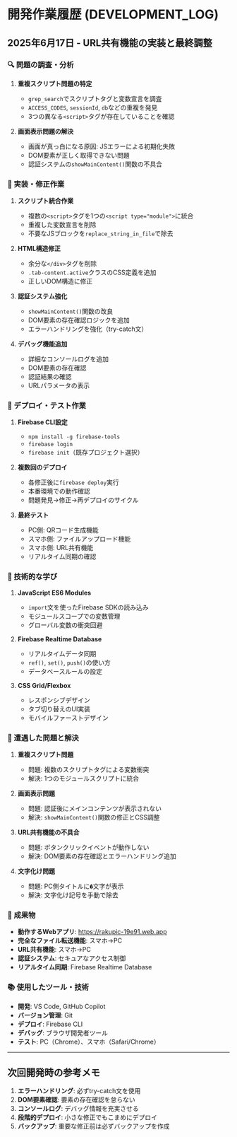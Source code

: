 # 開発作業履歴 (DEVELOPMENT_LOG)

## 2025年6月17日 - URL共有機能の実装と最終調整

### 🔍 問題の調査・分析
1. **重複スクリプト問題の特定**
   - `grep_search`でスクリプトタグと変数宣言を調査
   - `ACCESS_CODES`, `sessionId`, `db`などの重複を発見
   - 3つの異なる`<script>`タグが存在していることを確認

2. **画面表示問題の解決**
   - 画面が真っ白になる原因: JSエラーによる初期化失敗
   - DOM要素が正しく取得できない問題
   - 認証システムの`showMainContent()`関数の不具合

### 🔧 実装・修正作業
1. **スクリプト統合作業**
   - 複数の`<script>`タグを1つの`<script type="module">`に統合
   - 重複した変数宣言を削除
   - 不要なJSブロックを`replace_string_in_file`で除去

2. **HTML構造修正**
   - 余分な`</div>`タグを削除
   - `.tab-content.active`クラスのCSS定義を追加
   - 正しいDOM構造に修正

3. **認証システム強化**
   - `showMainContent()`関数の改良
   - DOM要素の存在確認ロジックを追加
   - エラーハンドリングを強化（try-catch文）

4. **デバッグ機能追加**
   - 詳細なコンソールログを追加
   - DOM要素の存在確認
   - 認証結果の確認
   - URLパラメータの表示

### 🚀 デプロイ・テスト作業
1. **Firebase CLI設定**
   - `npm install -g firebase-tools`
   - `firebase login`
   - `firebase init`（既存プロジェクト選択）

2. **複数回のデプロイ**
   - 各修正後に`firebase deploy`実行
   - 本番環境での動作確認
   - 問題発見→修正→再デプロイのサイクル

3. **最終テスト**
   - PC側: QRコード生成機能
   - スマホ側: ファイルアップロード機能
   - スマホ側: URL共有機能
   - リアルタイム同期の確認

### 📝 技術的な学び
1. **JavaScript ES6 Modules**
   - `import`文を使ったFirebase SDKの読み込み
   - モジュールスコープでの変数管理
   - グローバル変数の衝突回避

2. **Firebase Realtime Database**
   - リアルタイムデータ同期
   - `ref()`, `set()`, `push()`の使い方
   - データベースルールの設定

3. **CSS Grid/Flexbox**
   - レスポンシブデザイン
   - タブ切り替えのUI実装
   - モバイルファーストデザイン

### 🐛 遭遇した問題と解決
1. **重複スクリプト問題**
   - 問題: 複数のスクリプトタグによる変数衝突
   - 解決: 1つのモジュールスクリプトに統合

2. **画面表示問題**
   - 問題: 認証後にメインコンテンツが表示されない
   - 解決: `showMainContent()`関数の修正とCSS調整

3. **URL共有機能の不具合**
   - 問題: ボタンクリックイベントが動作しない
   - 解決: DOM要素の存在確認とエラーハンドリング追加

4. **文字化け問題**
   - 問題: PC側タイトルに`�`文字が表示
   - 解決: 文字化け記号を手動で除去

### 🎯 成果物
- **動作するWebアプリ**: https://rakupic-19e91.web.app
- **完全なファイル転送機能**: スマホ→PC
- **URL共有機能**: スマホ→PC
- **認証システム**: セキュアなアクセス制御
- **リアルタイム同期**: Firebase Realtime Database

### 📚 使用したツール・技術
- **開発**: VS Code, GitHub Copilot
- **バージョン管理**: Git
- **デプロイ**: Firebase CLI
- **デバッグ**: ブラウザ開発者ツール
- **テスト**: PC（Chrome）、スマホ（Safari/Chrome）

---

## 次回開発時の参考メモ
1. **エラーハンドリング**: 必ずtry-catch文を使用
2. **DOM要素確認**: 要素の存在確認を怠らない
3. **コンソールログ**: デバッグ情報を充実させる
4. **段階的デプロイ**: 小さな修正でもこまめにデプロイ
5. **バックアップ**: 重要な修正前は必ずバックアップを作成
